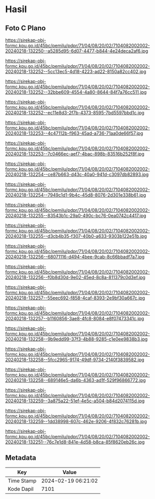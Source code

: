 # Hasil

## Foto C Plano

https://sirekap-obj-formc.kpu.go.id/45bc/pemilu/pdpr/71/04/08/20/02/7104082002002-20240218-132250--a5285d95-6d07-4477-b844-4e24deca2af6.jpg

https://sirekap-obj-formc.kpu.go.id/45bc/pemilu/pdpr/71/04/08/20/02/7104082002002-20240218-132252--5cc13ec5-4d18-4223-ad22-8150a82cc402.jpg

https://sirekap-obj-formc.kpu.go.id/45bc/pemilu/pdpr/71/04/08/20/02/7104082002002-20240218-132252--32bbe609-4554-4a80-8644-84f7a76cc511.jpg

https://sirekap-obj-formc.kpu.go.id/45bc/pemilu/pdpr/71/04/08/20/02/7104082002002-20240218-132252--ec11e8d3-2f7b-4373-8595-7bd5597bbd1c.jpg

https://sirekap-obj-formc.kpu.go.id/45bc/pemilu/pdpr/71/04/08/20/02/7104082002002-20240218-132253--4c47112b-f963-45ad-a736-71aa0de66f57.jpg

https://sirekap-obj-formc.kpu.go.id/45bc/pemilu/pdpr/71/04/08/20/02/7104082002002-20240218-132253--7c0466ec-aef7-4bac-898b-83516b252f8f.jpg

https://sirekap-obj-formc.kpu.go.id/45bc/pemilu/pdpr/71/04/08/20/02/7104082002002-20240218-132254--ce87b663-d43c-40a0-941d-c3097db82893.jpg

https://sirekap-obj-formc.kpu.go.id/45bc/pemilu/pdpr/71/04/08/20/02/7104082002002-20240218-132254--7949c1d1-9b4c-45d8-8076-2d301e338b61.jpg

https://sirekap-obj-formc.kpu.go.id/45bc/pemilu/pdpr/71/04/08/20/02/7104082002002-20240218-132255--83543b1c-29a0-490c-bc76-0ea0742c4417.jpg

https://sirekap-obj-formc.kpu.go.id/45bc/pemilu/pdpr/71/04/08/20/02/7104082002002-20240218-132255--d3cb4b35-f307-40b0-a633-9303b122e51b.jpg

https://sirekap-obj-formc.kpu.go.id/45bc/pemilu/pdpr/71/04/08/20/02/7104082002002-20240218-132256--68071116-d494-4bee-9cab-8c66bbadf7a7.jpg

https://sirekap-obj-formc.kpu.go.id/45bc/pemilu/pdpr/71/04/08/20/02/7104082002002-20240218-132256--f0b8d30d-9e02-45ed-8c8a-811379c0d3ef.jpg

https://sirekap-obj-formc.kpu.go.id/45bc/pemilu/pdpr/71/04/08/20/02/7104082002002-20240218-132257--55eec692-f858-4caf-8393-2e9bf30a667c.jpg

https://sirekap-obj-formc.kpu.go.id/45bc/pemilu/pdpr/71/04/08/20/02/7104082002002-20240218-132257--b1160856-3ae8-4fc8-8084-e8f07473341c.jpg

https://sirekap-obj-formc.kpu.go.id/45bc/pemilu/pdpr/71/04/08/20/02/7104082002002-20240218-132258--9b9edd99-37f3-4b88-9285-c1e0ee9838b3.jpg

https://sirekap-obj-formc.kpu.go.id/45bc/pemilu/pdpr/71/04/08/20/02/7104082002002-20240218-132258--5fcc2965-9174-49df-9734-2140f3839582.jpg

https://sirekap-obj-formc.kpu.go.id/45bc/pemilu/pdpr/71/04/08/20/02/7104082002002-20240218-132258--689146e5-da6b-4363-ad1f-529f96866772.jpg

https://sirekap-obj-formc.kpu.go.id/45bc/pemilu/pdpr/71/04/08/20/02/7104082002002-20240218-132259--3a875a22-51ef-4e5c-a504-b84d2074115d.jpg

https://sirekap-obj-formc.kpu.go.id/45bc/pemilu/pdpr/71/04/08/20/02/7104082002002-20240218-132259--1dd38998-607c-462e-9206-4f832c76281b.jpg

https://sirekap-obj-formc.kpu.go.id/45bc/pemilu/pdpr/71/04/08/20/02/7104082002002-20240218-132251--76c7e1d8-841e-4d58-b8ca-85f8620eb26c.jpg


## Metadata

| Key        | Value               |
| ---------- | ------------------- |
| Time Stamp | 2024-02-19 06:21:02 |
| Kode Dapil | 7101                |



